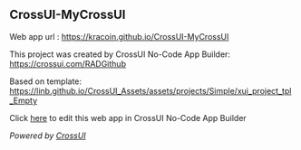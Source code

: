 ## CrossUI-MyCrossUI
Web app url : https://kracoin.github.io/CrossUI-MyCrossUI

This project was created by CrossUI No-Code App Builder: https://crossui.com/RADGithub

Based on template: https://linb.github.io/CrossUI_Assets/assets/projects/Simple/xui_project_tpl_Empty

Click [here](https://crossui.com/RADGithub/#!from=github&owner=kracoin&repo=CrossUI-MyCrossUI) to edit this web app in CrossUI No-Code App Builder

<i>Powered by [CrossUI](https://crossui.com)</i>
